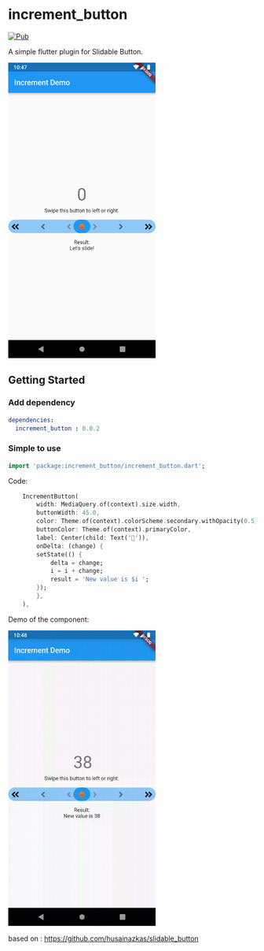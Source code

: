 # increment_button 


[![Pub](https://img.shields.io/pub/v/slidable_button.svg?style=flat-square)](https://pub.dartlang.org/packages/increment_button)


A simple flutter plugin for Slidable Button.

<img src="https://raw.githubusercontent.com/bradintheusa/increment_button/master/screenshots/screenshot_1.png" width="300px"/> &nbsp; 
          



## Getting Started

### Add dependency

```yaml
dependencies:
  increment_button : 0.0.2
```

### Simple to use

```dart
import 'package:increment_button/increment_button.dart';
```

Code:

```dart
    IncrementButton(
        width: MediaQuery.of(context).size.width,
        buttonWidth: 45.0,
        color: Theme.of(context).colorScheme.secondary.withOpacity(0.5),
        buttonColor: Theme.of(context).primaryColor,
        label: Center(child: Text('🏀')),
        onDelta: (change) {
        setState(() {
            delta = change;
            i = i + change;
            result = 'New value is $i ';
        });
        },
    ),
```

Demo of the component:

<img src="https://raw.githubusercontent.com/bradintheusa/increment_button/master/screenshots/demo.gif" width="300px"/> &nbsp; 



based on : https://github.com/husainazkas/slidable_button

